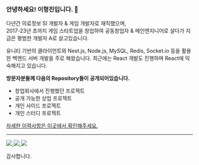 ### 안녕하세요! 이형진입니다. 👋

다년간 의료정보 SI 개발자 & 게임 개발자로 재직했으며,  
2017-23년 초까지 게임 스타트업을 창업하여 공동창업자 & 메인엔지니어로 살다가 지금은 평범한 개발자 A로 살고있습니다. 

유니티 기반의 클라이언트와 Nest.js, Node.js, MySQL, Redis, Socket.io 등을 활용한 백엔드 서버 개발을 주로 해왔습니다.
최근에는 React 개발도 진행하며 React에 익숙해지고 있습니다. 


**방문자분들께 다음의 Repository들이 공개되어있습니다.**

- 창업회사에서 진행했던 프로젝트
- 공개 가능한 상업 프로젝트
- 개인 사이드 프로젝트
- 개인 스터디 프로젝트 

[자세한 이력사항은 이곳에서 확인해주세요.](https://lessgame.notion.site/)

----

<p align="left">
  <a href="https://github.com/voidreader">
    <img src="http://github-profile-summary-cards.vercel.app/api/cards/profile-details?username=voidreader&theme=transparent" />
  </a>
  <a href="https://github.com/voidreader">
    <img src="https://github-readme-streak-stats.herokuapp.com/?user=voidreader&hide_border=true&card_width=338&theme=transparent" />
  </a>
  <a href="https://github.com/voidreader">
    <img src="http://github-profile-summary-cards.vercel.app/api/cards/stats?username=voidreader&theme=transparent" />
  </a>

</p>



감사합니다.

